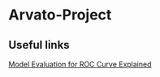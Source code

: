 # Arvato-Project


## Useful links

[Model Evaluation for ROC Curve Explained](https://www.dataschool.io/roc-curves-and-auc-explained/)


